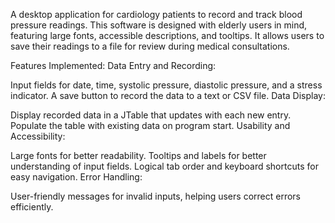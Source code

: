 A desktop application for cardiology patients to record and track blood pressure readings. This software is designed with elderly users in mind, featuring large fonts, accessible descriptions, and tooltips. It allows users to save their readings to a file for review during medical consultations.

Features Implemented:
Data Entry and Recording:

Input fields for date, time, systolic pressure, diastolic pressure, and a stress indicator.
A save button to record the data to a text or CSV file.
Data Display:

Display recorded data in a JTable that updates with each new entry.
Populate the table with existing data on program start.
Usability and Accessibility:

Large fonts for better readability.
Tooltips and labels for better understanding of input fields.
Logical tab order and keyboard shortcuts for easy navigation.
Error Handling:

User-friendly messages for invalid inputs, helping users correct errors efficiently.
